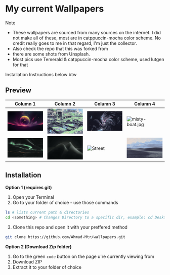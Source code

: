 # My current Wallpapers

> [!NOTE]
>

- These wallpapers are sourced from many sources on the internet. I did not make all of these,  most are in  catppuccin-mocha color scheme. No credit really goes to me in that regard, I'm just the collector.
- Also check the repo that this was forked from
- there are some shots from Unsplash.
- Most pics use Temerald & catppuccin-mocha color scheme, used lutgen for that

Installation Instructions below btw

## Preview
| Column 1 | Column 2 | Column 3 | Column 4 |
|---------|---------|---------|---------|
| ![Astrolabe](https://raw.githubusercontent.com/Ahmad-Mtr/wallpapers/main/wps/catppuccin/_Wallpaper(1).png)  | ![abandoned-trainstation.jpg](https://raw.githubusercontent.com/Ahmad-Mtr/wallpapers/main/wps/catppuccin/abandoned-trainstation.jpg) | ![abstract-swirls.jpg](https://raw.githubusercontent.com/Ahmad-Mtr/wallpapers/main/wps/catppuccin/abstract-swirls.jpg) | ![misty-boat.jpg](https://raw.githubusercontent.com/Ahmad-Mtr/wallpapers/main/wps/cattppuccin/misty-boat.jpg) |
| ![Aurora](https://raw.githubusercontent.com/Ahmad-Mtr/wallpapers/main/wps/temerald/aurora_borealis.png) | ![Car](https://raw.githubusercontent.com/Ahmad-Mtr/wallpapers/main/wps/temerald/oxana-golubets-lXHx-zumrJs-unsplash.jpg) | ![Street](https://raw.githubusercontent.com/Ahmad-Mtr/wallpapers/main/wps/cattppuccin/wallpaper-theme-converter5.png) | ![Windows XP](https://raw.githubusercontent.com/Ahmad-Mtr/wallpapers/main/wps/catppuccin/windows-xp.jpg)  |

## Installation
**Option 1 (requires git)**
1. Open your Terminal
2. Go to your folder of choice - use those commands 

```sh
ls # lists current path & directories 
cd <something> # Changes Directory to a specific dir, example: cd Desktop
```
3. Clone this repo and open it with your preffered method
```sh
git clone https://github.com/Ahmad-Mtr/wallpapers.git
```

**Option 2 (Download Zip folder)**
1. Go to the green `code` button on the page u're currently viewing from
2. Download ZIP
3. Extract it to your folder of choice
